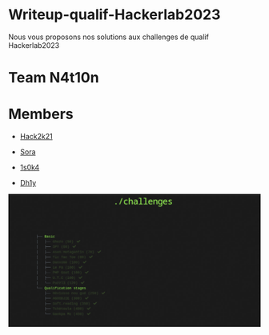 # Writeup-qualif-Hackerlab2023

Nous vous proposons nos solutions aux challenges de qualif Hackerlab2023

# Team N4t10n

# Members

- [Hack2k21](https://www.linkedin.com/in/tlf-parfait/)

- [Sora](https://www.linkedin.com/in/samuel-ehahoun-agossou-a680a5246/)

- [1s0k4](https://www.linkedin.com/in/ata-gbami-paulin-adjitche-2555a6289/)

- [Dh1y](https://www.linkedin.com/in/othniel-adisso-967051257)

<img src='chal.png'>


